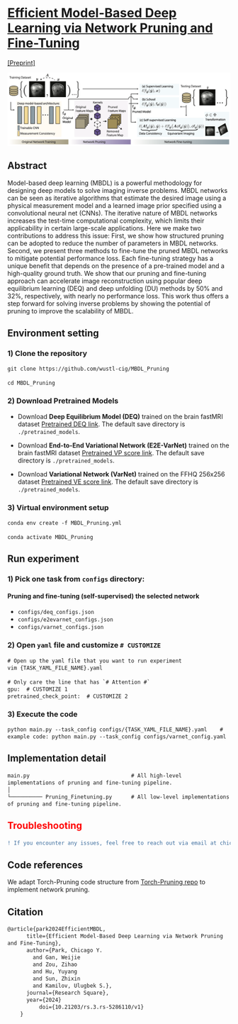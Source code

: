 # [Efficient Model-Based Deep Learning via Network Pruning and Fine-Tuning](https://www.researchsquare.com/article/rs-5286110/v1)

[[Preprint]](https://www.researchsquare.com/article/rs-5286110/v1)

<!-- ![result-gif1](./figures/thumbnail.gif) -->
<!-- <img src="./figures/thumbnail.gif" autoplay="false" loop="false"> -->
<!--
![result-gif1](./figures/inpainting.gif)
![result-git2](./figures/super_resolution.gif)
-->
![cover-img](./figures/cover.png)

## Abstract
Model-based deep learning (MBDL) is a powerful methodology for designing deep models to solve imaging inverse problems. MBDL networks can be seen as iterative algorithms that estimate the desired image using a physical measurement model and a learned image prior specified using a convolutional neural net (CNNs). The iterative nature of MBDL networks increases the test-time computational complexity, which limits their applicability in certain large-scale applications. Here we make two contributions to address this issue: First, we show how structured pruning can be adopted to reduce the number of parameters in MBDL networks. Second, we present three methods to fine-tune the pruned MBDL networks to mitigate potential performance loss. Each fine-tuning strategy has a unique benefit that depends on the presence of a pre-trained model and a high-quality ground truth. We show that our pruning and fine-tuning approach can accelerate image reconstruction using popular deep equilibrium learning (DEQ) and deep unfolding (DU) methods by 50% and 32%, respectively, with nearly no performance loss. This work thus offers a step forward for solving inverse problems by showing the potential of pruning to improve the scalability of MBDL.


## Environment setting

### 1) Clone the repository
```
git clone https://github.com/wustl-cig/MBDL_Pruning

cd MBDL_Pruning
```

### 2) Download Pretrained Models


- Download **Deep Equilibrium Model (DEQ)** trained on the brain fastMRI dataset [Pretrained DEQ link](https://drive.google.com/drive/folders/1jElnRoFv7b31fG0v6pTSQkelbSX3xGZh). The default save directory is `./pretrained_models`.

- Download **End-to-End Variational Network (E2E-VarNet)** trained on the brain fastMRI dataset [Pretrained VP score link](https://drive.google.com/drive/folders/1jElnRoFv7b31fG0v6pTSQkelbSX3xGZh). The default save directory is `./pretrained_models`.

- Download **Variational Network (VarNet)** trained on the FFHQ 256x256 dataset [Pretrained VE score link](https://drive.google.com/drive/folders/1-2tUJ3tOU2AruyMYPB33x1aWVOQMSygM). The default save directory is `./pretrained_models`.

### 3) Virtual environment setup
```
conda env create -f MBDL_Pruning.yml

conda activate MBDL_Pruning
```

## Run experiment

### 1) Pick one task from `configs` directory:

#### Pruning and fine-tuning (self-supervised) the selected network

  - `configs/deq_configs.json`
  - `configs/e2evarnet_configs.json`
  - `configs/varnet_configs.json`

### 2) Open `yaml` file and customize `# CUSTOMIZE`

```
# Open up the yaml file that you want to run experiment
vim {TASK_YAML_FILE_NAME}.yaml

# Only care the line that has `# Attention #`
gpu:  # CUSTOMIZE 1
pretrained_check_point:  # CUSTOMIZE 2
```

### 3) Execute the code

```
python main.py --task_config configs/{TASK_YAML_FILE_NAME}.yaml    # example code: python main.py --task_config configs/varnet_config.yaml
```

## Implementation detail

```
main.py                                # All high-level implementations of pruning and fine-tuning pipeline.
│   
└────────── Pruning_Finetuning.py      # All low-level implementations of pruning and fine-tuning pipeline.
```


<h2 style="color:red;">Troubleshooting</h2>

```diff
! If you encounter any issues, feel free to reach out via email at chicago@wustl.edu. 
```


## Code references

We adapt Torch-Pruning code structure from [Torch-Pruning repo](https://github.com/VainF/Torch-Pruning) to implement network pruning.

## Citation

```
@article{park2024EfficientMBDL,
	  title={Efficient Model-Based Deep Learning via Network Pruning and Fine-Tuning},
	  author={Park, Chicago Y.
		and Gan, Weijie
		and Zou, Zihao
		and Hu, Yuyang
		and Sun, Zhixin
		and Kamilov, Ulugbek S.},
	  journal={Research Square},
	  year={2024}
          doi={10.21203/rs.3.rs-5286110/v1}
	}
```